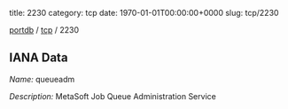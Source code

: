 title: 2230
category: tcp
date: 1970-01-01T00:00:00+0000
slug: tcp/2230

[portdb](/) / [tcp](/category/tcp.html) / 2230


## IANA Data

_Name:_ queueadm

_Description:_ MetaSoft Job Queue Administration Service

